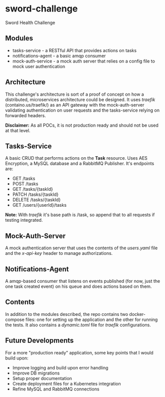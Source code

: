 # sword-challenge
Sword Health Challenge

## Modules
- tasks-service - a RESTful API that provides actions on tasks
- notifications-agent - a basic amqp consumer 
- mock-auth-service - a mock auth server that relies on a config file to mock user authentication

## Architecture
This challenge's architecture is sort of a proof of concept on how a distributed, microservices architecture could be designed. It uses *traefik* (containo.us/traefik/) as an API gateway with the mock-auth-server validating authentication on user requests and the tasks-service relying on forwarded headers.

**Disclaimer:** As all POCs, it is not production ready and should not be used at that level.

## Tasks-Service
A basic CRUD that performs actions on the **Task** resource. Uses AES Encryption, a MySQL database and a RabbitMQ Publisher. It's endpoints are:

 - GET /tasks 
 - POST /tasks
 - GET /tasks/{taskId}
 - PATCH /tasks/{taskId}
 - DELETE /tasks/{taskId}
 - GET /users/{userId}/tasks

**Note:** With *traefik* it's base path is /task, so append that to all requests if testing integrated.

## Mock-Auth-Server
A mock authentication server that uses the contents of the *users.yaml* file and the *x-api-key* header to manage authorizations. 

## Notifications-Agent
A amqp-based consumer that listens on events published (for now, just the one task created event) on his queue and does actions based on them.

## Contents
In addition to the modules described, the repo contains two docker-compose files: one for setting up the application and the other for running the tests. It also contains a *dynamic.toml* file for  *traefik* configurations.

## Future Developments
For a more "production ready" application, some key points that I would build upon:
 - Improve logging and build upon error handling
 - Improve DB migrations
 - Setup proper documentation
 - Create deployment files for a Kubernetes integration
 - Refine MySQL and RabbitMQ connections
